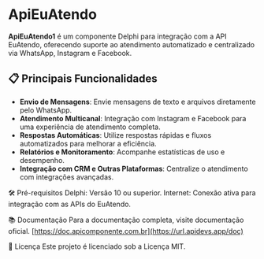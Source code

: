 # ApiEuAtendo

**ApiEuAtendo1** é um componente Delphi para integração com a API EuAtendo, oferecendo suporte ao atendimento automatizado e centralizado via WhatsApp, Instagram e Facebook.

## 📋 Principais Funcionalidades
- **Envio de Mensagens**: Envie mensagens de texto e arquivos diretamente pelo WhatsApp.
- **Atendimento Multicanal**: Integração com Instagram e Facebook para uma experiência de atendimento completa.
- **Respostas Automáticas**: Utilize respostas rápidas e fluxos automatizados para melhorar a eficiência.
- **Relatórios e Monitoramento**: Acompanhe estatísticas de uso e desempenho.
- **Integração com CRM e Outras Plataformas**: Centralize o atendimento com integrações avançadas.

🛠 Pré-requisitos
Delphi: Versão 10 ou superior.
Internet: Conexão ativa para integração com as APIs do EuAtendo.

📚 Documentação
Para a documentação completa, visite documentação oficial. [https://doc.apicomponente.com.br](https://url.apidevs.app/doc)

📝 Licença
Este projeto é licenciado sob a Licença MIT.
